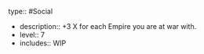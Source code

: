 type:: #Social

- description:: +3 X for each Empire you are at war with.
- level:: 7
- includes:: WIP